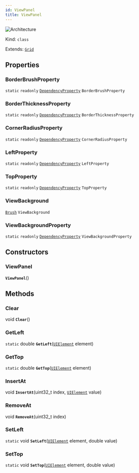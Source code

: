 ```yaml
---
id: ViewPanel
title: ViewPanel
---
```


![Architecture](https://img.shields.io/badge/architecture-old_only-yellow)

Kind: `class`

Extends: [`Grid`](https://learn.microsoft.com/uwp/api/Windows.UI.Xaml.Controls.Grid)

## Properties
### BorderBrushProperty
`static`   `readonly`  [`DependencyProperty`](https://learn.microsoft.com/uwp/api/Windows.UI.Xaml.DependencyProperty) `BorderBrushProperty`

### BorderThicknessProperty
`static`   `readonly`  [`DependencyProperty`](https://learn.microsoft.com/uwp/api/Windows.UI.Xaml.DependencyProperty) `BorderThicknessProperty`

### CornerRadiusProperty
`static`   `readonly`  [`DependencyProperty`](https://learn.microsoft.com/uwp/api/Windows.UI.Xaml.DependencyProperty) `CornerRadiusProperty`

### LeftProperty
`static`   `readonly`  [`DependencyProperty`](https://learn.microsoft.com/uwp/api/Windows.UI.Xaml.DependencyProperty) `LeftProperty`

### TopProperty
`static`   `readonly`  [`DependencyProperty`](https://learn.microsoft.com/uwp/api/Windows.UI.Xaml.DependencyProperty) `TopProperty`

### ViewBackground
 [`Brush`](https://learn.microsoft.com/uwp/api/Windows.UI.Xaml.Media.Brush) `ViewBackground`

### ViewBackgroundProperty
`static`   `readonly`  [`DependencyProperty`](https://learn.microsoft.com/uwp/api/Windows.UI.Xaml.DependencyProperty) `ViewBackgroundProperty`

## Constructors
### ViewPanel
 **`ViewPanel`**()

## Methods
### Clear
void **`Clear`**()

### GetLeft
`static` double **`GetLeft`**([`UIElement`](https://learn.microsoft.com/uwp/api/Windows.UI.Xaml.UIElement) element)

### GetTop
`static` double **`GetTop`**([`UIElement`](https://learn.microsoft.com/uwp/api/Windows.UI.Xaml.UIElement) element)

### InsertAt
void **`InsertAt`**(uint32_t index, [`UIElement`](https://learn.microsoft.com/uwp/api/Windows.UI.Xaml.UIElement) value)

### RemoveAt
void **`RemoveAt`**(uint32_t index)

### SetLeft
`static` void **`SetLeft`**([`UIElement`](https://learn.microsoft.com/uwp/api/Windows.UI.Xaml.UIElement) element, double value)

### SetTop
`static` void **`SetTop`**([`UIElement`](https://learn.microsoft.com/uwp/api/Windows.UI.Xaml.UIElement) element, double value)
